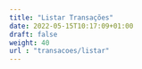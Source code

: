 ```yaml
---
title: "Listar Transações"
date: 2022-05-15T10:17:09+01:00
draft: false
weight: 40
url : "transacoes/listar"
---
```


